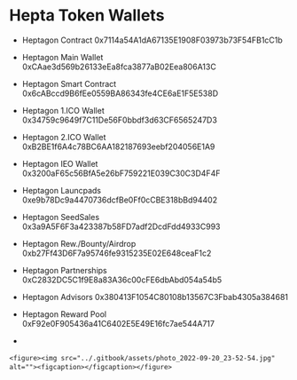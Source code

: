 # Hepta Token Wallets

*   Heptagon Contract 0x7114a54A1dA67135E1908F03973b73F54FB1cC1b    &#x20;


*   Heptagon Main Wallet 0xCAae3d569b26133eEa8fca3877aB02Eea806A13C&#x20;


*   Heptagon Smart Contract 0x6cABccd9B6fEe0559BA86343fe4CE6aE1F5E538D&#x20;


*   Heptagon 1.ICO Wallet 0x34759c9649f7C11De56F0bbdf3d63CF6565247D3&#x20;


*   Heptagon 2.ICO Wallet 0xB2BE1f6A4c78BC6AA182187693eebf204056E1A9&#x20;


*   Heptagon IEO Wallet 0x3200aF65c56BfA5e26bF759221E039C30C3D4F4F&#x20;


*   Heptagon Launcpads 0xe9b78Dc9a4470736dcfBe0Ff0cCBE318bBd94402&#x20;


*   Heptagon SeedSales 0x3a9A5F6F3a423387b58FD7adf2DcdFdd4933C993


*   &#x20;Heptagon Rew./Bounty/Airdrop 0xb27Ff43D6F7a95746fe9315235E02E648ceaF1c2&#x20;


*   Heptagon Partnerships 0xC2832DC5C1f9E8a83A36c00cFE6dbAbd054a54b5&#x20;


*   Heptagon Advisors 0x380413F1054C80108b13567C3Fbab4305a384681&#x20;


* Heptagon Reward Pool 0xF92e0F905436a41C6402E5E49E16fc7ae544A717
*

    <figure><img src="../.gitbook/assets/photo_2022-09-20_23-52-54.jpg" alt=""><figcaption></figcaption></figure>
